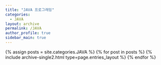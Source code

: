 ```yaml
---
title: "JAVA 프로그래밍"
categories:
  - JAVA
layout: archive
permalink: /JAVA
author_profile: true
sidebar_main: true
---
```



{% assign posts = site.categories.JAVA %}
{% for post in posts %} {% include archive-single2.html type=page.entries_layout %} {% endfor %}
